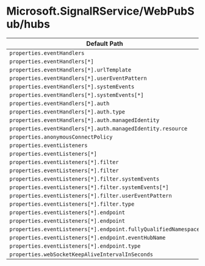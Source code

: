 # Microsoft.SignalRService/WebPubSub/hubs

| Default Path | Alias |
|---|---|
| `properties.eventHandlers` | `Microsoft.SignalRService/webPubSub/hubs/eventHandlers` |
| `properties.eventHandlers[*]` | `Microsoft.SignalRService/webPubSub/hubs/eventHandlers[*]` |
| `properties.eventHandlers[*].urlTemplate` | `Microsoft.SignalRService/webPubSub/hubs/eventHandlers[*].urlTemplate` |
| `properties.eventHandlers[*].userEventPattern` | `Microsoft.SignalRService/webPubSub/hubs/eventHandlers[*].userEventPattern` |
| `properties.eventHandlers[*].systemEvents` | `Microsoft.SignalRService/webPubSub/hubs/eventHandlers[*].systemEvents` |
| `properties.eventHandlers[*].systemEvents[*]` | `Microsoft.SignalRService/webPubSub/hubs/eventHandlers[*].systemEvents[*]` |
| `properties.eventHandlers[*].auth` | `Microsoft.SignalRService/webPubSub/hubs/eventHandlers[*].auth` |
| `properties.eventHandlers[*].auth.type` | `Microsoft.SignalRService/webPubSub/hubs/eventHandlers[*].auth.type` |
| `properties.eventHandlers[*].auth.managedIdentity` | `Microsoft.SignalRService/webPubSub/hubs/eventHandlers[*].auth.managedIdentity` |
| `properties.eventHandlers[*].auth.managedIdentity.resource` | `Microsoft.SignalRService/webPubSub/hubs/eventHandlers[*].auth.managedIdentity.resource` |
| `properties.anonymousConnectPolicy` | `Microsoft.SignalRService/webPubSub/hubs/anonymousConnectPolicy` |
| `properties.eventListeners` | `Microsoft.SignalRService/webPubSub/hubs/eventListeners` |
| `properties.eventListeners[*]` | `Microsoft.SignalRService/webPubSub/hubs/eventListeners[*]` |
| `properties.eventListeners[*].filter` | `Microsoft.SignalRService/webPubSub/hubs/eventListeners[*].filter.EventName` |
| `properties.eventListeners[*].filter` | `Microsoft.SignalRService/webPubSub/hubs/eventListeners[*].filter` |
| `properties.eventListeners[*].filter.systemEvents` | `Microsoft.SignalRService/webPubSub/hubs/eventListeners[*].filter.EventName.systemEvents` |
| `properties.eventListeners[*].filter.systemEvents[*]` | `Microsoft.SignalRService/webPubSub/hubs/eventListeners[*].filter.EventName.systemEvents[*]` |
| `properties.eventListeners[*].filter.userEventPattern` | `Microsoft.SignalRService/webPubSub/hubs/eventListeners[*].filter.EventName.userEventPattern` |
| `properties.eventListeners[*].filter.type` | `Microsoft.SignalRService/webPubSub/hubs/eventListeners[*].filter.type` |
| `properties.eventListeners[*].endpoint` | `Microsoft.SignalRService/webPubSub/hubs/eventListeners[*].endpoint.EventHub` |
| `properties.eventListeners[*].endpoint` | `Microsoft.SignalRService/webPubSub/hubs/eventListeners[*].endpoint` |
| `properties.eventListeners[*].endpoint.fullyQualifiedNamespace` | `Microsoft.SignalRService/webPubSub/hubs/eventListeners[*].endpoint.EventHub.fullyQualifiedNamespace` |
| `properties.eventListeners[*].endpoint.eventHubName` | `Microsoft.SignalRService/webPubSub/hubs/eventListeners[*].endpoint.EventHub.eventHubName` |
| `properties.eventListeners[*].endpoint.type` | `Microsoft.SignalRService/webPubSub/hubs/eventListeners[*].endpoint.type` |
| `properties.webSocketKeepAliveIntervalInSeconds` | `Microsoft.SignalRService/webPubSub/hubs/webSocketKeepAliveIntervalInSeconds` |

